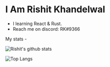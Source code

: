 # I Am Rishit Khandelwal

- I learning React & Rust.
- Reach me on discord: RK#9366

My stats -

![Rishit's github stats](https://github-readme-stats.vercel.app/api?username=rishit-khandelwal)

![Top Langs](https://github-readme-stats.vercel.app/api/top-langs/?username=rishit-khandelwal)


<!--
**rishit-khandelwal/rishit-khandelwal** is a ✨ _special_ ✨ repository because its `README.md` (this file) appears on your GitHub profile.

Here are some ideas to get you started:

- 🔭 I’m currently working on ...
- 🌱 I’m currently learning ... React & Rust!
- 👯 I’m looking to collaborate on anything!
- 🤔 I’m looking for help with ...
- 💬 Ask me about ...
- 📫 How to reach me: ...
- 😄 Pronouns: ...
- ⚡ Fun fact: ...
-->
